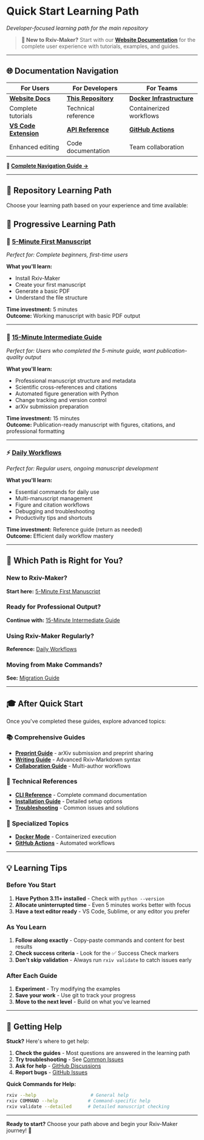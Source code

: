 # Quick Start Learning Path

*Developer-focused learning path for the main repository*

> **👋 New to Rxiv-Maker?** Start with our **[Website Documentation](https://rxiv-maker.henriqueslab.org/)** for the complete user experience with tutorials, examples, and guides.

---

## 🌐 Documentation Navigation

| **For Users** | **For Developers** | **For Teams** |
|-------|---------|------|
| **[Website Docs](https://rxiv-maker.henriqueslab.org/)** | **[This Repository](../navigation.md)** | **[Docker Infrastructure](https://github.com/HenriquesLab/docker-rxiv-maker)** |
| Complete tutorials | Technical reference | Containerized workflows |
| **[VS Code Extension](https://marketplace.visualstudio.com/items?itemName=henriqueslab.rxiv-maker)** | **[API Reference](../../src/docs/api/)** | **[GitHub Actions](../github-actions-guide.md)** |
| Enhanced editing | Code documentation | Team collaboration |

**📍 [Complete Navigation Guide →](../navigation.md)**

---

## 🎯 Repository Learning Path

Choose your learning path based on your experience and time available:

## 🎯 Progressive Learning Path

### 📖 **[5-Minute First Manuscript](first-manuscript.md)**
*Perfect for: Complete beginners, first-time users*

**What you'll learn:**
- Install Rxiv-Maker
- Create your first manuscript
- Generate a basic PDF
- Understand the file structure

**Time investment:** 5 minutes  
**Outcome:** Working manuscript with basic PDF output

---

### 🚀 **[15-Minute Intermediate Guide](intermediate-guide.md)**
*Perfect for: Users who completed the 5-minute guide, want publication-quality output*

**What you'll learn:**
- Professional manuscript structure and metadata
- Scientific cross-references and citations
- Automated figure generation with Python
- Change tracking and version control
- arXiv submission preparation

**Time investment:** 15 minutes  
**Outcome:** Publication-ready manuscript with figures, citations, and professional formatting

---

### ⚡ **[Daily Workflows](daily-workflows.md)**
*Perfect for: Regular users, ongoing manuscript development*

**What you'll learn:**
- Essential commands for daily use
- Multi-manuscript management
- Figure and citation workflows
- Debugging and troubleshooting
- Productivity tips and shortcuts

**Time investment:** Reference guide (return as needed)  
**Outcome:** Efficient daily workflow mastery

---

## 🎯 Which Path is Right for You?

### New to Rxiv-Maker?
**Start here:** [5-Minute First Manuscript](first-manuscript.md)

### Ready for Professional Output?
**Continue with:** [15-Minute Intermediate Guide](intermediate-guide.md)

### Using Rxiv-Maker Regularly?
**Reference:** [Daily Workflows](daily-workflows.md)

### Moving from Make Commands?
**See:** [Migration Guide](migration.md)

---

## 🎓 After Quick Start

Once you've completed these guides, explore advanced topics:

### 📚 **Comprehensive Guides**
- **[Preprint Guide](../guides/publishing-guide.md)** - arXiv submission and preprint sharing
- **[Writing Guide](../guides/writing-guide.md)** - Advanced Rxiv-Markdown syntax
- **[Collaboration Guide](../guides/collaboration-guide.md)** - Multi-author workflows

### 🔧 **Technical References**
- **[CLI Reference](../reference/cli-reference.md)** - Complete command documentation
- **[Installation Guide](installation.md)** - Detailed setup options
- **[Troubleshooting](../troubleshooting/common-issues.md)** - Common issues and solutions

### 🎯 **Specialized Topics**
- **[Docker Mode](../development/docker-engine-mode.md)** - Containerized execution
- **[GitHub Actions](../development/github-actions-testing.md)** - Automated workflows

---

## 💡 Learning Tips

### Before You Start
1. **Have Python 3.11+ installed** - Check with `python --version`
2. **Allocate uninterrupted time** - Even 5 minutes works better with focus
3. **Have a text editor ready** - VS Code, Sublime, or any editor you prefer

### As You Learn
1. **Follow along exactly** - Copy-paste commands and content for best results
2. **Check success criteria** - Look for the ✅ Success Check markers
3. **Don't skip validation** - Always run `rxiv validate` to catch issues early

### After Each Guide
1. **Experiment** - Try modifying the examples
2. **Save your work** - Use git to track your progress
3. **Move to the next level** - Build on what you've learned

---

## 🤝 Getting Help

**Stuck?** Here's where to get help:

1. **Check the guides** - Most questions are answered in the learning path
2. **Try troubleshooting** - See [Common Issues](../troubleshooting/common-issues.md)
3. **Ask for help** - [GitHub Discussions](https://github.com/henriqueslab/rxiv-maker/discussions)
4. **Report bugs** - [GitHub Issues](https://github.com/henriqueslab/rxiv-maker/issues)

**Quick Commands for Help:**
```bash
rxiv --help                    # General help
rxiv COMMAND --help           # Command-specific help
rxiv validate --detailed      # Detailed manuscript checking
```

---

**Ready to start?** Choose your path above and begin your Rxiv-Maker journey! 🚀